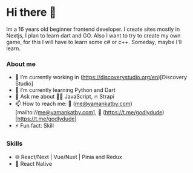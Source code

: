 # Hi there 👋
Im a 16 years old beginner frontend developer. I create sites mostly in Nextjs, I plan to learn dart and GO. Also I want to try to create my own game, for this I will have to learn some c# or c++. Someday, maybe I'll learn.

### About me
- 🔭 I’m currently working in (https://discoverystudio.org/en)[Discovery Studio]
- 🌱 I’m currently learning Python and Dart
- 💬 Ask me about 🧑‍💻 JavaScript, 🔥 Strapi
- 📫 How to reach me: 📧 (me@yamankatby.com)[mailto://me@yamankatby.com], 🔵 (https://t.me/godlydude)[https://t.me/godlydude] 
- ⚡ Fun fact: Skill


### Skills 
- 🌐 React/Next | Vue/Nuxt | Pinia and Redux
- 📱 React Native






<!--
**NineSirius/ninesirius** is a ✨ _special_ ✨ repository because its `README.md` (this file) appears on your GitHub profile.

Here are some ideas to get you started:

- 🔭 I’m currently working on ...
- 🌱 I’m currently learning ...
- 👯 I’m looking to collaborate on ...
- 🤔 I’m looking for help with ...
- 💬 Ask me about ...
- 📫 How to reach me: ...
- 😄 Pronouns: ...
- ⚡ Fun fact: ...
-->

